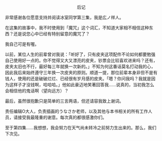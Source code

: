 <p align="center">后记</p>

非常感谢各位愿意支持并阅读冰室同学第三集，我是広ノ祥人。

在这集的故事中，我不时使用到「魔咒」这个词汇，不知道大家相不相信这种东西？还是说您心中已经有特别留意的魔咒了？

我自己可是有喔。

以前，某位人生的前辈曾对我说：「听好了，只有皮夹这项配件不论如何都要勉强自己使用好一点的。你不觉得又大又漂亮的皮夹，钞票会比较喜欢进来吗？还有，皮夹太旧也不行，最好每三年就换一次新的。」不知为何这番话莫名打动我的心，因此我后来始终遵守三年换一次皮夹的原则。顺道一提，那位前辈本身非但不是有钱人，使用的还是破破烂烂、已经很有岁月感的皮夹。「嗯？你问我吗？我就是因为这样子才没钱啊，哈哈哈。」他如此豪迈地笑著回答我……说真的，当初我怎么会相信他的鬼话啊（望向远方）？

最后，虽然很抱歉只是简单的三言两语，但还请容我致上谢词。

责任编辑O大人，负责插画的うなさか老师，以及其他与本书相关的所有工作人员，请接受我最隆重的谢意。每次真的都很感激你们。

至于第四集……我想想，我会努力在天气尚未转冷之前努力生出来的。那么，我们下次见。

